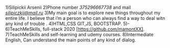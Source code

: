 1)Silipickii Arsenii
2)Phone number *375296667738* and mail *silipiczkij@mail.ru*
3)My main goal is  to explore new things throughout my entire life.  I believe   that i’m a person who can always find a way to deal witn any kind  of trouble .
4)HTML,CSS GIT,JS, BOOTSTRAP.
5)-
6)TeachMeSkills, full-stack 2020 [https://github.com/mamontXX].
7)TeachMeSkills and self-learning and udemy courses.
8)Intermediate English, Can understand the main points of any kind of dialog.